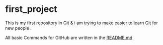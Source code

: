 # first_project

This is my first repository in Git & i am trying to make easier to learn Git for new people .

All basic Commands for GitHub are written in the  [README.md](https://github.com/Amit152116Kumar/first_project/blob/master/Amit/README.md)
